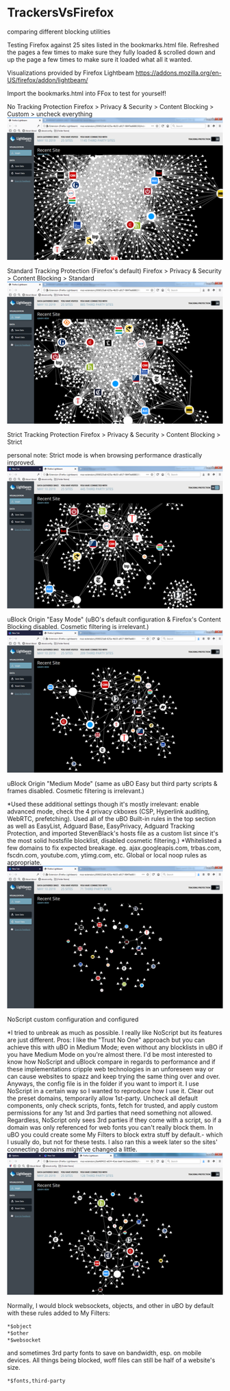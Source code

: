 # TrackersVsFirefox
comparing different blocking utilities

Testing Firefox against 25 sites listed in the bookmarks.html file.  Refreshed the pages a few times to make sure they fully loaded & scrolled down and up the page a few times to make sure it loaded what all it wanted.

Visualizations provided by Firefox Lightbeam https://addons.mozilla.org/en-US/firefox/addon/lightbeam/

Import the bookmarks.html into FFox to test for yourself!


No Tracking Protection
Firefox > Privacy & Security > Content Blocking > Custom > uncheck everything
![noTracking](https://raw.githubusercontent.com/jawz101/TrackersVsFirefox/master/noAddons_TP_disabled/no_blocking.png)

Standard Tracking Protection (Firefox's default)
Firefox > Privacy & Security > Content Blocking > Standard
![StandardTP](https://raw.githubusercontent.com/jawz101/TrackersVsFirefox/master/noAddons_Standard_Preset/standard_blocking_preset.png)

Strict Tracking Protection
Firefox > Privacy & Security > Content Blocking > Strict

personal note: Strict mode is when browsing performance drastically improved.
![StrictTP](https://raw.githubusercontent.com/jawz101/TrackersVsFirefox/master/noAddons_Strict_Preset/strict_preset.png)

uBlock Origin "Easy Mode" (uBO's default configuration & Firefox's Content Blocking disabled.  Cosmetic filtering is irrelevant.)
![uBOEasy](https://raw.githubusercontent.com/jawz101/TrackersVsFirefox/master/uBlockOrigin_Defaults/ublock_origin_default_preset.png)

uBlock Origin "Medium Mode" (same as uBO Easy but third party scripts & frames disabled.  Cosmetic filtering is irrelevant.)

*Used these additional settings though it's mostly irrelevant: enable advanced mode, check the 4 privacy ckboxes (CSP, Hyperlink auditing, WebRTC, prefetching). Used all of the uBO Built-in rules in the top section as well as EasyList, Adguard Base, EasyPrivacy, Adguard Tracking Protection, and imported StevenBlack's hosts file as a custom list since it's the most solid hostsfile blocklist, disabled cosmetic filtering.)
*Whitelisted a few domains to fix expected breakage. eg. ajax.googleapis.com, trbas.com, fscdn.com, youtube.com, ytimg.com, etc.  Global or local noop rules as appropriate.
![uBOMedium](https://raw.githubusercontent.com/jawz101/TrackersVsFirefox/master/uBlockOrigin_Medium_Mode/ublock_origin_medium_mode%2B.png)

NoScript custom configuration and configured

*I tried to unbreak as much as possible.  I really like NoScript but its features are just different.  Pros: I like the "Trust No One" approach but you can achieve this with uBO in Medium Mode; even without any blocklists in uBO if you have Medium Mode on you're almost there.  I'd be most interested to know how NoScript and uBlock compare in regards to performance and if these implementations cripple web technologies in an unforeseen way or can cause websites to spazz and keep trying the same thing over and over. Anyways, the config file is in the folder if you want to import it.  I use NoScript in a certain way so I wanted to reproduce how I use it.  Clear out the preset domains, temporarily allow 1st-party.  Uncheck all default components, only check scripts, fonts, fetch for trusted, and apply custom permissions for any 1st and 3rd parties that need something not allowed.  Regardless, NoScript only sees 3rd parties if they come with a script, so if a domain was only referenced for web fonts you can't really block them.  In uBO you could create some My Filters to block extra stuff by default.- which I usually do, but not for these tests.  I also ran this a week later so the sites' connecting domains might've changed a little.
![NoScript Custom](https://raw.githubusercontent.com/jawz101/TrackersVsFirefox/master/noscript_custom/NoScript_custom.png)

Normally, I would block websockets, objects, and other in uBO by default with these rules added to My Filters:

    *$object
    *$other
    *$websocket
    
and sometimes 3rd party fonts to save on bandwidth, esp. on mobile devices.  All things being blocked, woff files can still be half of a website's size.

    *$fonts,third-party
